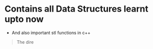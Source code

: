 # Contains all Data Structures learnt upto now

* And also important stl functions in c++

>The dire